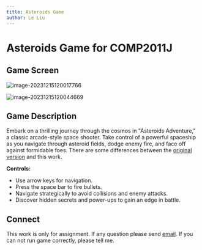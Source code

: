 ```yaml
---
title: Asteroids Game
author: Le Liu
---
```




# Asteroids Game for COMP2011J

## Game Screen

![image-20231215120017766](https://mrle-1316607909.cos.ap-hongkong.myqcloud.com/image-20231215120017766.png)

![image-20231215120044669](https://mrle-1316607909.cos.ap-hongkong.myqcloud.com/image-20231215120044669.png)

## Game Description

Embark on a thrilling journey through the cosmos in "Asteroids Adventure," a classic arcade-style space shooter. Take control of a powerful spaceship as you navigate through asteroid fields, dodge enemy fire, and face off against formidable foes. There are some differences between the [original version](https://freeasteroids.org/)  and this work.

**Controls:**

- Use arrow keys for navigation.
- Press the space bar to fire bullets.
- Navigate strategically to avoid collisions and enemy attacks.
- Discover hidden secrets and power-ups to gain an edge in battle.

## Connect

This work is only for assignment. If any question please send [email](le.liu1@ucdconnect.ie).
If you can not run game correctly, please tell me.